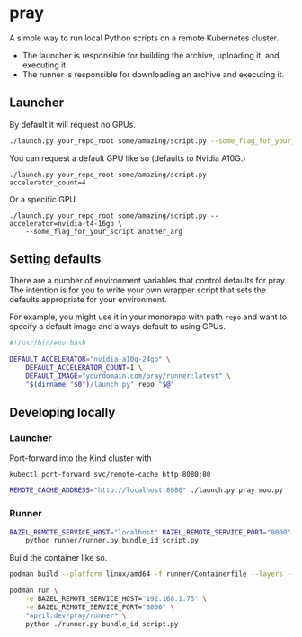 # pray

A simple way to run local Python scripts on a remote Kubernetes cluster.

* The launcher is responsible for building the archive, uploading it, and executing it.
* The runner is responsible for downloading an archive and executing it.

## Launcher

By default it will request no GPUs.

```sh
./launch.py your_repo_root some/amazing/script.py --some_flag_for_your_script another_arg
```

You can request a default GPU like so (defaults to Nvidia A10G.)

```
./launch.py your_repo_root some/amazing/script.py --accelerator_count=4
```

Or a specific GPU.

```
./launch.py your_repo_root some/amazing/script.py --accelerator=nvidia-t4-16gb \
    --some_flag_for_your_script another_arg
```

## Setting defaults

There are a number of environment variables that control defaults for pray. The intention is for
you to write your own wrapper script that sets the defaults appropriate for your environment.

For example, you might use it in your monorepo with path `repo` and want to specify a default image
and always default to using GPUs.

```sh
#!/usr/bin/env bash

DEFAULT_ACCELERATOR="nvidia-a10g-24gb" \
    DEFAULT_ACCELERATOR_COUNT=1 \
    DEFAULT_IMAGE="yourdomain.com/pray/runner:latest" \
    "$(dirname "$0")/launch.py" repo "$@"
```

## Developing locally

### Launcher

Port-forward into the Kind cluster with

```sh
kubectl port-forward svc/remote-cache http 8080:80
```

```sh
REMOTE_CACHE_ADDRESS="http://localhost:8080" ./launch.py pray moo.py
```

### Runner

```sh
BAZEL_REMOTE_SERVICE_HOST="localhost" BAZEL_REMOTE_SERVICE_PORT="8000" \
    python runner/runner.py bundle_id script.py
```

Build the container like so.

```sh
podman build --platform linux/amd64 -f runner/Containerfile --layers --tag "april.dev/pray/runner"
```

```sh
podman run \
    -e BAZEL_REMOTE_SERVICE_HOST="192.168.1.75" \
    -e BAZEL_REMOTE_SERVICE_PORT="8000" \
    "april.dev/pray/runner" \
    python ./runner.py bundle_id script.py
```

